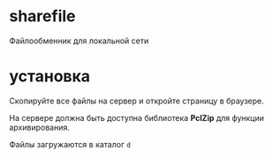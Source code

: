 # sharefile

Файлообменник для локальной сети

# установка

Скопируйте все файлы на сервер и откройте страницу в браузере.

На сервере должна быть доступна библиотека **PclZip** для функции архивирования.

Файлы загружаются в каталог `d`
